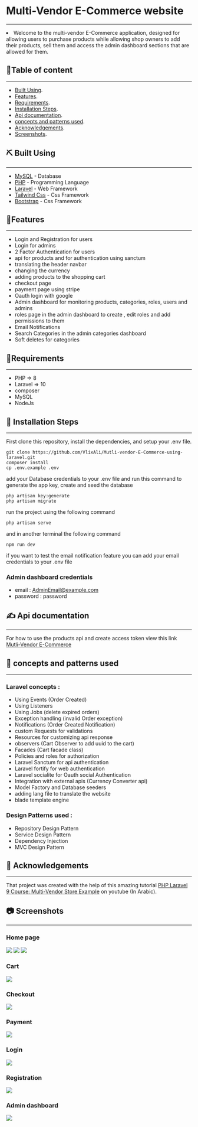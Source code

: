 # Multi-Vendor E-Commerce website
<p align="center">
</p>

---

<li> Welcome to the multi-vendor E-Commerce application, designed  for allowing users to purchase products while allowing shop owners to add their products, sell them and access the admin dashboard sections that are allowed for them.</li>

##  📝Table of content

---
- [Built Using](#built).
- [Features](#features).
- [Requirements](#requirements).
- [Installation Steps](#installation).
- [Api documentation](#api).
- [concepts and patterns used](#concepts).
- [Acknowledgements](#acknowledgements).
- [Screenshots](#screens).


## ⛏️ Built Using <a name = "built"></a>

---
- [MySQL](https://www.mongodb.com/) - Database
- [PHP](https://www.php.net/) - Programming Language
- [Laravel](https://laravel.com/) - Web Framework
- [Tailwind Css](https://tailwindcss.com/) - Css Framework
- [Bootstrap](https://getbootstrap.com/) - Css Framework

## 🧐Features <a name = "features"></a>

---
- Login and Registration for users
- Login for admins
- 2 Factor Authentication for users
- api for products and for authentication using sanctum
- translating the header navbar 
- changing the currency
- adding products to the shopping cart
- checkout page
- payment page using stripe
- Oauth login with google 
- Admin dashboard for monitoring products, categories, roles, users and admins
- roles page in the admin dashboard to create , edit roles and add permissions to them
- Email Notifications
- Search Categories in the admin categories dashboard
- Soft deletes for categories

## 🔧Requirements <a name = "requirements"></a>

---
- PHP => 8
- Laravel => 10
- composer
- MySQL
- NodeJs

## 🚀 Installation Steps <a name = "installation"></a>

---

First clone this repository, install the dependencies, and setup your .env file.

```
git clone https://github.com/VlixAli/Mutli-vendor-E-Commerce-using-laravel.git
composer install
cp .env.example .env
```
add your Database credentials to your .env file and run this command to generate the app key, create and seed the database 

```
php artisan key:generate
php artisan migrate
```

run the project using the following command
```
php artisan serve
```
and in another terminal the following command

```
npm run dev
```

if you want to test the email notification feature you can add your email credentials to your .env file

### Admin dashboard credentials
- email : AdminEmail@example.com
- password : password

## ✍️ Api documentation <a name = "api"></a>

---
For how to use the products api and create access token view this link
[Mutli-Vendor E-Commerce](https://documenter.getpostman.com/view/23171948/2sA2xiVrUe)

## 🎈 concepts and patterns used <a name = "concepts"></a>

---
### Laravel concepts :
- Using Events (Order Created)
- Using Listeners 
- Using Jobs (delete expired orders)
- Exception handling (invalid Order exception)
- Notifications (Order Created Notification)
- custom Requests for validations 
- Resources for customizing api response
- observers (Cart Observer to add uuid to the cart)
- Facades (Cart facade class)
- Policies and roles for authorization
- Laravel Sanctum for api authentication
- Laravel fortify for web authentication
- Laravel socialite for Oauth social Authentication
- Integration with external apis (Currency Converter api)
- Model Factory and Database seeders
- adding lang file to translate the website
- blade template engine

### Design Patterns used :
- Repository Design Pattern
- Service Design Pattern
- Dependency Injection
- MVC Design Pattern

## 🎉 Acknowledgements <a name = "acknowledgements"></a>

---
That project was created with the help of this amazing tutorial [PHP Laravel 9 Course: Multi-Vendor Store Example](https://youtube.com/playlist?list=PL13Ag2mfco64zMLcFjPb5GVWCu-OAjTrx&si=sziOsFlBgOMOU8no)
on youtube (In Arabic).

## 📷 Screenshots <a name = "screens"></a>

---

### Home page 
<img src="https://github.com/VlixAli/Mutli-vendor-E-Commerce-using-laravel/blob/main/screenshots/home%20page.PNG?raw=true"/>
<img src="https://github.com/VlixAli/Mutli-vendor-E-Commerce-using-laravel/blob/main/screenshots/home%20page2.PNG?raw=true"/>
<img src="https://github.com/VlixAli/Mutli-vendor-E-Commerce-using-laravel/blob/main/screenshots/home%20page%203.PNG?raw=true"/>

### Cart
<img src="https://github.com/VlixAli/Mutli-vendor-E-Commerce-using-laravel/blob/main/screenshots/cart%20page.PNG?raw=true"/>

### Checkout
<img src="https://github.com/VlixAli/Mutli-vendor-E-Commerce-using-laravel/blob/main/screenshots/checkout%20page.PNG?raw=true"/>

### Payment
<img src="https://github.com/VlixAli/Mutli-vendor-E-Commerce-using-laravel/blob/main/screenshots/payment%20page.PNG?raw=true"/>

### Login
<img src="https://github.com/VlixAli/Mutli-vendor-E-Commerce-using-laravel/blob/main/screenshots/login.PNG?raw=true"/>

### Registration
<img src="https://github.com/VlixAli/Mutli-vendor-E-Commerce-using-laravel/blob/main/screenshots/registration.PNG?raw=true"/>

### Admin dashboard
<img src="https://github.com/VlixAli/Mutli-vendor-E-Commerce-using-laravel/blob/main/screenshots/admin%20dashboard%20page.PNG?raw=true"/>


